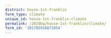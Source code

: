 ```yaml
---
district: house-1st-franklin
form_type: climate
unique_id: house-1st-franklin-climate
permalink: /2020bq/house-1st-franklin/climate/
form_id: '201705916871054'
---
```

